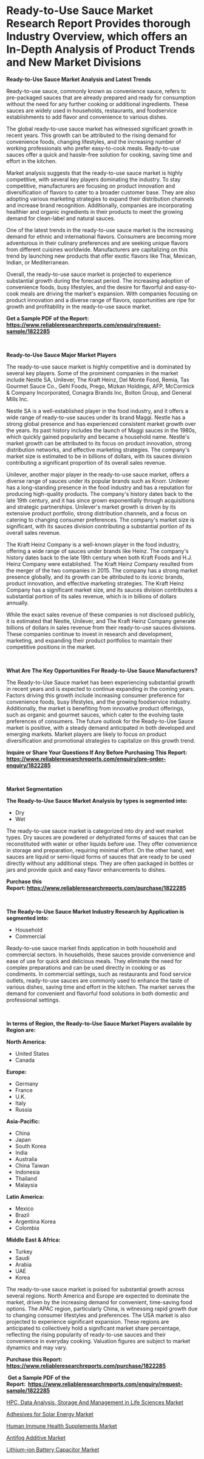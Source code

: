 <p><h1>Ready-to-Use Sauce Market Research Report Provides thorough Industry Overview, which offers an In-Depth Analysis of Product Trends and New Market Divisions</h1></p><p><strong>Ready-to-Use Sauce Market Analysis and Latest Trends</strong></p>
<p><p>Ready-to-use sauce, commonly known as convenience sauce, refers to pre-packaged sauces that are already prepared and ready for consumption without the need for any further cooking or additional ingredients. These sauces are widely used in households, restaurants, and foodservice establishments to add flavor and convenience to various dishes.</p><p>The global ready-to-use sauce market has witnessed significant growth in recent years. This growth can be attributed to the rising demand for convenience foods, changing lifestyles, and the increasing number of working professionals who prefer easy-to-cook meals. Ready-to-use sauces offer a quick and hassle-free solution for cooking, saving time and effort in the kitchen.</p><p>Market analysis suggests that the ready-to-use sauce market is highly competitive, with several key players dominating the industry. To stay competitive, manufacturers are focusing on product innovation and diversification of flavors to cater to a broader customer base. They are also adopting various marketing strategies to expand their distribution channels and increase brand recognition. Additionally, companies are incorporating healthier and organic ingredients in their products to meet the growing demand for clean-label and natural sauces.</p><p>One of the latest trends in the ready-to-use sauce market is the increasing demand for ethnic and international flavors. Consumers are becoming more adventurous in their culinary preferences and are seeking unique flavors from different cuisines worldwide. Manufacturers are capitalizing on this trend by launching new products that offer exotic flavors like Thai, Mexican, Indian, or Mediterranean.</p><p>Overall, the ready-to-use sauce market is projected to experience substantial growth during the forecast period. The increasing adoption of convenience foods, busy lifestyles, and the desire for flavorful and easy-to-cook meals are driving the market's expansion. With companies focusing on product innovation and a diverse range of flavors, opportunities are ripe for growth and profitability in the ready-to-use sauce market.</p></p>
<p><strong>Get a Sample PDF of the Report:&nbsp; <a href="https://www.reliableresearchreports.com/enquiry/request-sample/1822285">https://www.reliableresearchreports.com/enquiry/request-sample/1822285</a></strong></p>
<p>&nbsp;</p>
<p><strong>Ready-to-Use Sauce Major Market Players</strong></p>
<p><p>The ready-to-use sauce market is highly competitive and is dominated by several key players. Some of the prominent companies in the market include Nestle SA, Unilever, The Kraft Heinz, Del Monte Food, Remia, Tas Gourmet Sauce Co., Gehl Foods, Prego, Mizkan Holdings, AFP, McCormick & Company Incorporated, Conagra Brands Inc, Bolton Group, and General Mills Inc.</p><p>Nestle SA is a well-established player in the food industry, and it offers a wide range of ready-to-use sauces under its brand Maggi. Nestle has a strong global presence and has experienced consistent market growth over the years. Its past history includes the launch of Maggi sauces in the 1980s, which quickly gained popularity and became a household name. Nestle's market growth can be attributed to its focus on product innovation, strong distribution networks, and effective marketing strategies. The company's market size is estimated to be in billions of dollars, with its sauces division contributing a significant proportion of its overall sales revenue.</p><p>Unilever, another major player in the ready-to-use sauce market, offers a diverse range of sauces under its popular brands such as Knorr. Unilever has a long-standing presence in the food industry and has a reputation for producing high-quality products. The company's history dates back to the late 19th century, and it has since grown exponentially through acquisitions and strategic partnerships. Unilever's market growth is driven by its extensive product portfolio, strong distribution channels, and a focus on catering to changing consumer preferences. The company's market size is significant, with its sauces division contributing a substantial portion of its overall sales revenue.</p><p>The Kraft Heinz Company is a well-known player in the food industry, offering a wide range of sauces under brands like Heinz. The company's history dates back to the late 19th century when both Kraft Foods and H.J. Heinz Company were established. The Kraft Heinz Company resulted from the merger of the two companies in 2015. The company has a strong market presence globally, and its growth can be attributed to its iconic brands, product innovation, and effective marketing strategies. The Kraft Heinz Company has a significant market size, and its sauces division contributes a substantial portion of its sales revenue, which is in billions of dollars annually.</p><p>While the exact sales revenue of these companies is not disclosed publicly, it is estimated that Nestle, Unilever, and The Kraft Heinz Company generate billions of dollars in sales revenue from their ready-to-use sauces divisions. These companies continue to invest in research and development, marketing, and expanding their product portfolios to maintain their competitive positions in the market.</p></p>
<p>&nbsp;</p>
<p><strong>What Are The Key Opportunities For Ready-to-Use Sauce Manufacturers?</strong></p>
<p><p>The Ready-to-Use Sauce market has been experiencing substantial growth in recent years and is expected to continue expanding in the coming years. Factors driving this growth include increasing consumer preference for convenience foods, busy lifestyles, and the growing foodservice industry. Additionally, the market is benefiting from innovative product offerings, such as organic and gourmet sauces, which cater to the evolving taste preferences of consumers. The future outlook for the Ready-to-Use Sauce market is positive, with a steady demand anticipated in both developed and emerging markets. Market players are likely to focus on product diversification and promotional strategies to capitalize on this growth trend.</p></p>
<p><strong>Inquire or Share Your Questions If Any Before Purchasing This Report: <a href="https://www.reliableresearchreports.com/enquiry/pre-order-enquiry/1822285">https://www.reliableresearchreports.com/enquiry/pre-order-enquiry/1822285</a></strong></p>
<p>&nbsp;</p>
<p><strong>Market Segmentation</strong></p>
<p><strong>The Ready-to-Use Sauce Market Analysis by types is segmented into:</strong></p>
<p><ul><li>Dry</li><li>Wet</li></ul></p>
<p><p>The ready-to-use sauce market is categorized into dry and wet market types. Dry sauces are powdered or dehydrated forms of sauces that can be reconstituted with water or other liquids before use. They offer convenience in storage and preparation, requiring minimal effort. On the other hand, wet sauces are liquid or semi-liquid forms of sauces that are ready to be used directly without any additional steps. They are often packaged in bottles or jars and provide quick and easy flavor enhancements to dishes.</p></p>
<p><strong>Purchase this Report:&nbsp;<a href="https://www.reliableresearchreports.com/purchase/1822285">https://www.reliableresearchreports.com/purchase/1822285</a></strong></p>
<p>&nbsp;</p>
<p><strong>The Ready-to-Use Sauce Market Industry Research by Application is segmented into:</strong></p>
<p><ul><li>Household</li><li>Commercial</li></ul></p>
<p><p>Ready-to-use sauce market finds application in both household and commercial sectors. In households, these sauces provide convenience and ease of use for quick and delicious meals. They eliminate the need for complex preparations and can be used directly in cooking or as condiments. In commercial settings, such as restaurants and food service outlets, ready-to-use sauces are commonly used to enhance the taste of various dishes, saving time and effort in the kitchen. The market serves the demand for convenient and flavorful food solutions in both domestic and professional settings.</p></p>
<p>&nbsp;</p>
<p><strong>In terms of Region, the Ready-to-Use Sauce Market Players available by Region are:</strong></p>
<p>
    <p> <strong> North America: </strong>
        <ul>
            <li>United States</li>
            <li>Canada</li>
        </ul>
        </p> 
    <p> <strong> Europe: </strong>
        <ul>
            <li>Germany</li>
            <li>France</li>
            <li>U.K.</li>
            <li>Italy</li>
            <li>Russia</li>
        </ul>
        </p> 
    <p> <strong> Asia-Pacific: </strong>
        <ul>
            <li>China</li>
            <li>Japan</li>
            <li>South Korea</li>
            <li>India</li>
            <li>Australia</li>
            <li>China Taiwan</li>
            <li>Indonesia</li>
            <li>Thailand</li>
            <li>Malaysia</li>
        </ul>
        </p> 
    <p> <strong> Latin America: </strong>
        <ul>
            <li>Mexico</li>
            <li>Brazil</li>
            <li>Argentina Korea</li>
            <li>Colombia</li>
        </ul>
        </p> 
    <p> <strong> Middle East & Africa: </strong>
        <ul>
            <li>Turkey</li>
            <li>Saudi</li>
            <li>Arabia</li>
            <li>UAE</li>
            <li>Korea</li>
        </ul>
    </p>
    </p>
<p><p>The ready-to-use sauce market is poised for substantial growth across several regions. North America and Europe are expected to dominate the market, driven by the increasing demand for convenient, time-saving food options. The APAC region, particularly China, is witnessing rapid growth due to changing consumer lifestyles and preferences. The USA market is also projected to experience significant expansion. These regions are anticipated to collectively hold a significant market share percentage, reflecting the rising popularity of ready-to-use sauces and their convenience in everyday cooking. Valuation figures are subject to market dynamics and may vary.</p></p>
<p><strong>Purchase this Report: <a href="https://www.reliableresearchreports.com/purchase/1822285">https://www.reliableresearchreports.com/purchase/1822285</a></strong></p>
<p>&nbsp;<strong>Get a Sample PDF of the Report:&nbsp;&nbsp;<a href="https://www.reliableresearchreports.com/enquiry/request-sample/1822285">https://www.reliableresearchreports.com/enquiry/request-sample/1822285</a></strong></p>
<p><strong></strong></p>
<p><p><a href="https://medium.com/@ashlybednar2023/hpc-data-analysis-storage-and-management-in-life-sciences-market-focuses-on-market-share-size-6d2dbd614850">HPC, Data Analysis, Storage And Management in Life Sciences Market</a></p><p><a href="https://www.linkedin.com/pulse/adhesives-solar-energy-market-size-growth-forecast-from/">Adhesives for Solar Energy Market</a></p><p><a href="https://www.linkedin.com/pulse/human-immune-health-supplements-market-research-report/">Human Immune Health Supplements Market</a></p><p><a href="https://medium.com/@jackytorphy/decoding-antifog-additive-market-metrics-market-share-trends-and-growth-patterns-6e9d9713fbea">Antifog Additive Market</a></p><p><a href="https://www.linkedin.com/pulse/decoding-lithium-ion-battery-capacitor-market-deep/">Lithium-ion Battery Capacitor Market</a></p></p>